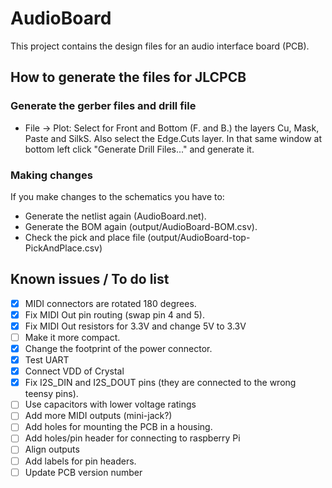 # AudioBoard

This project contains the design files for an audio interface board (PCB).

## How to generate the files for JLCPCB

### Generate the gerber files and drill file

- File -> Plot: Select for Front and Bottom (F. and B.) the layers Cu, Mask, Paste and SilkS. Also select the Edge.Cuts layer.
  In that same window at bottom left click "Generate Drill Files..." and generate it.

### Making changes

If you make changes to the schematics you have to:

- Generate the netlist again (AudioBoard.net).
- Generate the BOM again (output/AudioBoard-BOM.csv).
- Check the pick and place file (output/AudioBoard-top-PickAndPlace.csv)

## Known issues / To do list

- [x] MIDI connectors are rotated 180 degrees.
- [x] Fix MIDI Out pin routing (swap pin 4 and 5).
- [x] Fix MIDI Out resistors for 3.3V and change 5V to 3.3V
- [ ] Make it more compact.
- [x] Change the footprint of the power connector.
- [x] Test UART
- [x] Connect VDD of Crystal
- [x] Fix I2S_DIN and I2S_DOUT pins (they are connected to the wrong teensy pins).
- [ ] Use capacitors with lower voltage ratings
- [ ] Add more MIDI outputs (mini-jack?)
- [ ] Add holes for mounting the PCB in a housing.
- [ ] Add holes/pin header for connecting to raspberry Pi
- [ ] Align outputs
- [ ] Add labels for pin headers.
- [ ] Update PCB version number

